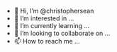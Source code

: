 - 👋 Hi, I’m @christophersean
- 👀 I’m interested in ...
- 🌱 I’m currently learning ...
- 💞️ I’m looking to collaborate on ...
- 📫 How to reach me ...

<!---
christophersean/christophersean is a ✨ special ✨ repository because its `README.md` (this file) appears on your GitHub profile.
You can click the Preview link to take a look at your changes.
--->
